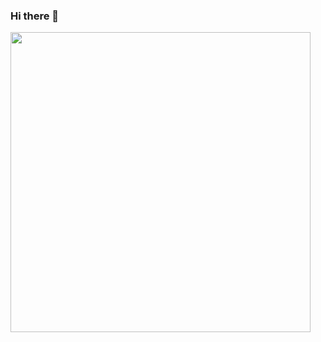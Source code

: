 ### Hi there 👋

<img src="https://general-1306358676.cos.ap-beijing.myqcloud.com/sakana.gif" width="480px">

